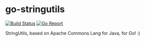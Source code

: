 # go-stringutils

[![Build Status](https://travis-ci.com/maxmousee/go-stringutils.svg?branch=master)](https://travis-ci.org/maxmousee/go-stringutils)
[![Go Report](https://goreportcard.com/badge/github.com/maxmousee/go-stringutils)](https://goreportcard.com/report/github.com/maxmousee/go-stringutils)

StringUtils, based on Apache Commons Lang for Java, for Go! :) 
